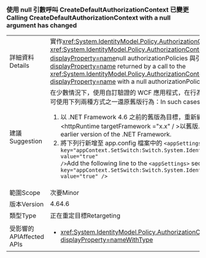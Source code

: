 ### <a name="calling-createdefaultauthorizationcontext-with-a-null-argument-has-changed"></a><span data-ttu-id="be758-101">使用 null 引數呼叫 CreateDefaultAuthorizationContext 已變更</span><span class="sxs-lookup"><span data-stu-id="be758-101">Calling CreateDefaultAuthorizationContext with a null argument has changed</span></span>

|   |   |
|---|---|
|<span data-ttu-id="be758-102">詳細資料</span><span class="sxs-lookup"><span data-stu-id="be758-102">Details</span></span>|<span data-ttu-id="be758-103">實作<xref:System.IdentityModel.Policy.AuthorizationContext?displayProperty=name>呼叫所傳回的<xref:System.IdentityModel.Policy.AuthorizationContext.CreateDefaultAuthorizationContext(System.Collections.Generic.IList{System.IdentityModel.Policy.IAuthorizationPolicy})?displayProperty=name>null authorizationPolicies 與引數已變更其.NET Framework 4.6 中的實作。</span><span class="sxs-lookup"><span data-stu-id="be758-103">The implementation of the <xref:System.IdentityModel.Policy.AuthorizationContext?displayProperty=name> returned by a call to the <xref:System.IdentityModel.Policy.AuthorizationContext.CreateDefaultAuthorizationContext(System.Collections.Generic.IList{System.IdentityModel.Policy.IAuthorizationPolicy})?displayProperty=name> with a null authorizationPolicies argument has changed its implementation in the .NET Framework 4.6.</span></span>|
|<span data-ttu-id="be758-104">建議</span><span class="sxs-lookup"><span data-stu-id="be758-104">Suggestion</span></span>|<span data-ttu-id="be758-105">在少數情況下，使用自訂驗證的 WCF 應用程式，在行為上可能會有些許差異。</span><span class="sxs-lookup"><span data-stu-id="be758-105">In rare cases, WCF apps that use custom authentication may see behavioral differences.</span></span> <span data-ttu-id="be758-106">在此情況下，您可使用下列兩種方式之一還原舊版行為：</span><span class="sxs-lookup"><span data-stu-id="be758-106">In such cases, the previous behavior can be restored in either of two ways:</span></span><ol><li><span data-ttu-id="be758-107">以 .NET Framework 4.6 之前的舊版為目標，重新編譯您的應用程式。</span><span class="sxs-lookup"><span data-stu-id="be758-107">Recompile your app to target an earlier version of the .NET Framework than 4.6.</span></span> <span data-ttu-id="be758-108">對於 IIS 裝載的服務使用&lt;httpRuntime targetFramework =&quot;x.x&quot;  / &gt;以舊版.NET Framework 為目標的項目。</span><span class="sxs-lookup"><span data-stu-id="be758-108">For IIS-hosted services, use the &lt;httpRuntime targetFramework=&quot;x.x&quot; /&gt; element to target an earlier version of the .NET Framework.</span></span></li><li><span data-ttu-id="be758-109">將下列行新增至 app.config 檔案中的 <code>&lt;appSettings&gt;</code> 區段：<code>&lt;add key=&quot;appContext.SetSwitch:Switch.System.IdentityModel.EnableCachedEmptyDefaultAuthorizationContext&quot; value=&quot;true&quot; /&gt;</code></span><span class="sxs-lookup"><span data-stu-id="be758-109">Add the following line to the <code>&lt;appSettings&gt;</code> section of your app.config file: <code>&lt;add key=&quot;appContext.SetSwitch:Switch.System.IdentityModel.EnableCachedEmptyDefaultAuthorizationContext&quot; value=&quot;true&quot; /&gt;</code></span></span></li></ol>|
|<span data-ttu-id="be758-110">範圍</span><span class="sxs-lookup"><span data-stu-id="be758-110">Scope</span></span>|<span data-ttu-id="be758-111">次要</span><span class="sxs-lookup"><span data-stu-id="be758-111">Minor</span></span>|
|<span data-ttu-id="be758-112">版本</span><span class="sxs-lookup"><span data-stu-id="be758-112">Version</span></span>|<span data-ttu-id="be758-113">4.6</span><span class="sxs-lookup"><span data-stu-id="be758-113">4.6</span></span>|
|<span data-ttu-id="be758-114">類型</span><span class="sxs-lookup"><span data-stu-id="be758-114">Type</span></span>|<span data-ttu-id="be758-115">正在重定目標</span><span class="sxs-lookup"><span data-stu-id="be758-115">Retargeting</span></span>|
|<span data-ttu-id="be758-116">受影響的 API</span><span class="sxs-lookup"><span data-stu-id="be758-116">Affected APIs</span></span>|<ul><li><xref:System.IdentityModel.Policy.AuthorizationContext.CreateDefaultAuthorizationContext(System.Collections.Generic.IList{System.IdentityModel.Policy.IAuthorizationPolicy})?displayProperty=nameWithType></li></ul>|

